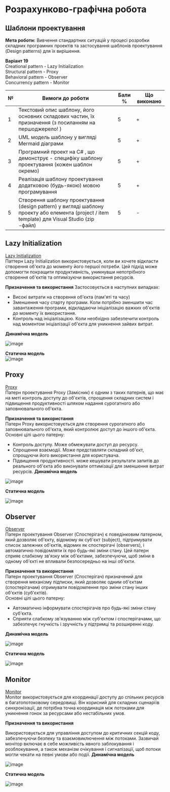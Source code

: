 # Розрахунково-графічна робота
## Шаблони проектування
**Мета роботи:** Вивчення стандартних ситуацій у процесі розробки складних програмних проектів та застосування шаблонів проектування (Design patterns) для їх вирішення.  

**Варіант 19**  
Creational pattern - Lazy Initialization  
Structural pattern - Proxy  
Behavioral pattern - Observer  
Concurrency pattern - Monitor 

| № | Вимоги до роботи  | Бали % | Що виконано| 
---| ------------- | ------------- |---|
1| Текстовий опис шаблону, його основних складових частин, їх призначення (з посиланням на першоджерело! )  | 5  | +
2| UML модель шаблону у вигляді Mermaid діаграми  | 5  | +
3|Програмний проект на С# , що демонструє - специфіку шаблону проектування (кожен шаблон окремо) | 5  | +
4|Реалізація шаблону проектування додатковою (будь-якою) мовою програмування | 5  | +
5| Створення шаблону проектування (design pattern) у вигляді шаблону проекту або елемента (project / item template) для Visual Studio (zip -файл)| 5  | -
## Lazy Initialization
[Lazy Initialization ](https://www.codingdrills.com/tutorial/design-patterns-tutorial/lazy-initialization-pattern)  
Паттерн Lazy Initialization використовується, коли ви хочете відкласти створення об'єкта до моменту його першої потреби. Цей підхід може допомогти покращити продуктивність, уникнувши непотрібного створення об'єктів та оптимізуючи використання ресурсів.  

**Призначення та використання**
Застосовується в наступних випадках:
- Високі витрати на створення об'єкта (пам'яті та часу)
- Зменшення часу старту програми. Коли потрібно зменшити час завантаження програми, відкладаючи ініціалізацію важких об'єктів до моменту їх використання.
- Контроль над ініціалізацією. Коли необхідно забезпечити контроль над моментом ініціалізації об'єкта для уникнення зайвих витрат.

**Динамічна модель**  

![image](https://github.com/JuliaSylenok/Lab_RGR/assets/149322465/ecdd1595-e879-4c84-babb-78147fa4c717)  

**Статична модель**  
![image](https://github.com/JuliaSylenok/Lab_RGR/assets/149322465/3a188c4e-7de3-405a-b5d2-38bebd7a054c)

## Proxy 
[Proxy](https://www.codingdrills.com/tutorial/design-patterns-tutorial/proxy-pattern)  
Патерн проектування Proxy (Замісник) є одним з таких патернів, що має на меті контроль доступу до об'єктів, спрощення складних систем і підвищення продуктивності шляхом надання сурогатного або заповнювального об'єкта.  

**Призначення та використання**  
Патерн Proxy  використовується для створення сурогатного або заповнювального об'єкта, який контролює доступ до іншого об'єкта.  
Основні цілі цього патерну:
- Контроль доступу. Може обмежувати доступ до ресурсу.
- Спрощення взаємодії. Може представляти складний об'єкт, спрощуючи його використання для користувача.
- Підвищення продуктивності. може кешувати результати запитів до реального об'єкта або виконувати оптимізації для зменшення витрат ресурсів.
**Динамічна модель**

![image](https://github.com/JuliaSylenok/Lab_RGR/assets/149322465/904d7b60-0306-4096-821a-332f94e8a5d7)  

**Статична модель**

![image](https://github.com/JuliaSylenok/Lab_RGR/assets/149322465/ec458734-abb7-4f85-a22b-7966b248a29e)

## Observer
[Observer](https://www.codingdrills.com/tutorial/design-patterns-tutorial/observer-pattern)  
Патерн проектування Observer (Спостерігач) є поведінковим патерном, який дозволяє об'єкту, відомому як суб'єкт (subject), підтримувати список залежних об'єктів, відомих як спостерігачі (observers), і автоматично повідомляти їх про будь-які зміни стану. Цей патерн сприяє слабкому зв'язку між об'єктами, забезпечуючи, щоб зміни в одному об'єкті не впливали безпосередньо на інші об'єкти.  

**Призначення та використання**  
Патерн проектування Observer (Спостерігач) призначений для створення механізму підписки, який дозволяє одним об'єктам (спостерігачам) отримувати повідомлення про зміни стану інших об'єктів (суб'єктів).  
Основні цілі цього патерну:
- Автоматично інформувати спостерігачів про будь-які зміни стану суб'єкта.
- Сприяти слабкому зв'язуванню між суб'єктом і спостерігачами, що забезпечує гнучкість і зручність у підтримці та розширенні коду.

**Динамічна модель**  

![image](https://github.com/JuliaSylenok/Lab_RGR/assets/149322465/1a4f7fa9-18e6-4ce0-b6db-6c6a617bec1d)  

**Статична модель**  

![image](https://github.com/JuliaSylenok/Lab_RGR/assets/149322465/27bb91d2-1225-4e31-8214-f27d8ee5e9aa)


## Monitor
[Monitor](https://www.linkedin.com/pulse/understanding-concurrency-lock-monitor-mutex-c-roman-fairushyn-51aef)  
Monitor використовується для координації доступу до спільних ресурсів в багатопотоковому середовищі. Він корисний для складних сценаріїв синхронізації, де потрібна точна координація між потоками для уникнення гонок за ресурсами або нестабільних умов. 

**Призначення та використання**  

Використовується для управління доступом до критичних секцій коду, забезпечуючи безпеку та взаємовиключення між потоками. Зазвичай монітор включає в себе можливість явного заблокування і розблокування, а також механізм очікування і сигналізації, щоб потоки могли чекати на певні умови або події. 
**Динамічна модель**  

![image](https://github.com/JuliaSylenok/Lab_RGR/assets/149322465/5e6b88c4-a9ba-4a1c-a445-e0d97301c392)  

**Статична  модель**  

![image](https://github.com/JuliaSylenok/Lab_RGR/assets/149322465/4ed60afa-03fe-446d-8d87-baf6c2960d93)

